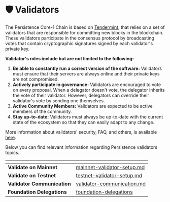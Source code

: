 # 🛡️ Validators

The Persistence Core-1 Chain is based on [Tendermint](https://github.com/tendermint/tendermint/tree/master/docs/introduction), that relies on a set of validators that are responsible for committing new blocks in the blockchain. These validators participate in the consensus protocol by broadcasting votes that contain cryptographic signatures signed by each validator's private key.

**Validator's roles include but are not limited to the following:**

1. **Be able to constantly run a correct version of the software:** Validators must ensure that their servers are always online and their private keys are not compromised.
2. **Actively participate in governance:** Validators are encouraged to vote on every proposal. When a delegator doesn't vote, the delegator inherits the vote of their validator. However, delegators can override their validator's vote by sending one themselves.
3. **Active Community Members:** Validators are expected to be active members of the community.
4. **Stay up-to-date:** Validators must always be up-to-date with the current state of the ecosystem so that they can easily adapt to any change.

More information about validators' security, FAQ, and others, is available [here](https://hub.cosmos.network/main/validators/).

Below you can find relevant information regarding Persistence validators topics.

<table data-card-size="large" data-view="cards"><thead><tr><th></th><th data-hidden data-card-target data-type="content-ref"></th></tr></thead><tbody><tr><td><strong>Validate on Mainnet</strong></td><td><a href="mainnet-validator-setup.md">mainnet-validator-setup.md</a></td></tr><tr><td><strong>Validate on Testnet</strong></td><td><a href="testnet-validator-setup.md">testnet-validator-setup.md</a></td></tr><tr><td><strong>Validator Communication</strong></td><td><a href="validator-communication.md">validator-communication.md</a></td></tr><tr><td><strong>Foundation Delegations</strong></td><td><a href="foundation-delegations/">foundation-delegations</a></td></tr></tbody></table>
